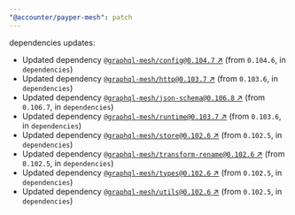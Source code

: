 ```yaml
---
"@accounter/payper-mesh": patch
---
```

dependencies updates:
  - Updated dependency [`@graphql-mesh/config@0.104.7` ↗︎](https://www.npmjs.com/package/@graphql-mesh/config/v/0.104.7) (from `0.104.6`, in `dependencies`)
  - Updated dependency [`@graphql-mesh/http@0.103.7` ↗︎](https://www.npmjs.com/package/@graphql-mesh/http/v/0.103.7) (from `0.103.6`, in `dependencies`)
  - Updated dependency [`@graphql-mesh/json-schema@0.106.8` ↗︎](https://www.npmjs.com/package/@graphql-mesh/json-schema/v/0.106.8) (from `0.106.7`, in `dependencies`)
  - Updated dependency [`@graphql-mesh/runtime@0.103.7` ↗︎](https://www.npmjs.com/package/@graphql-mesh/runtime/v/0.103.7) (from `0.103.6`, in `dependencies`)
  - Updated dependency [`@graphql-mesh/store@0.102.6` ↗︎](https://www.npmjs.com/package/@graphql-mesh/store/v/0.102.6) (from `0.102.5`, in `dependencies`)
  - Updated dependency [`@graphql-mesh/transform-rename@0.102.6` ↗︎](https://www.npmjs.com/package/@graphql-mesh/transform-rename/v/0.102.6) (from `0.102.5`, in `dependencies`)
  - Updated dependency [`@graphql-mesh/types@0.102.6` ↗︎](https://www.npmjs.com/package/@graphql-mesh/types/v/0.102.6) (from `0.102.5`, in `dependencies`)
  - Updated dependency [`@graphql-mesh/utils@0.102.6` ↗︎](https://www.npmjs.com/package/@graphql-mesh/utils/v/0.102.6) (from `0.102.5`, in `dependencies`)
